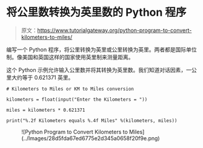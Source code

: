 # 将公里数转换为英里数的 Python 程序

> 原文：<https://www.tutorialgateway.org/python-program-to-convert-kilometers-to-miles/>

编写一个 Python 程序，将公里转换为英里或公里转换为英里。两者都是国际单位制。像美国和英国这样的国家使用英里制来测量距离。

这个 Python 示例允许输入公里数并将其转换为英里数。我们知道对话因素，一公里大约等于 0.621371 英里。

```
# Kilometers to Miles or KM to Miles conversion

kilometers = float(input("Enter the Kilometers = "))

miles = kilometers * 0.621371

print("%.2f Kilometers equals %.4f Miles" %(kilometers, miles))
```

<figure class="wp-block-image size-large">![Python Program to Convert Kilometers to Miles](../Images/28d5fda67ed6775e2d345a0658f20f9e.png)</figure>
